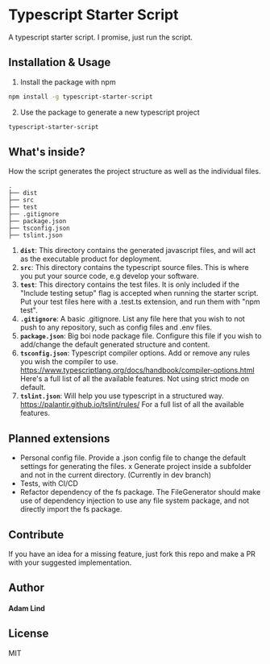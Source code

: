 # Typescript Starter Script
A typescript starter script. I promise, just run the script.

## Installation & Usage

1. Install the package with npm
```sh
npm install -g typescript-starter-script
```

2. Use the package to generate a new typescript project
```sh
typescript-starter-script
```

## What's inside?

How the script generates the project structure as well as the individual files.

    .
    ├── dist
    ├── src
    ├── test
    ├── .gitignore
    ├── package.json
    ├── tsconfig.json
    ├── tslint.json

1.  **`dist`**: This directory contains the generated javascript files, and will act as the executable product for deployment.
2.  **`src`**: This directory contains the typescript source files. This is where you put your source code, e.g develop your software.
3.  **`test`**: This directory contains the test files. It is only included if the "Include testing setup" flag is accepted when running the starter script. Put your test files here with a .test.ts extension, and run them with "npm test".
4.  **`.gitignore`**: A basic .gitignore. List any file here that you wish to not push to any repository, such as config files and .env files.
5.  **`package.json`**: Big boi node package file. Configure this file if you wish to add/change the default generated structure and content.
6.  **`tsconfig.json`**: Typescript compiler options. Add or remove any rules you wish the compiler to use. https://www.typescriptlang.org/docs/handbook/compiler-options.html Here's a full list of all the available features. Not using strict mode on default.
7.  **`tslint.json`**: Will help you use typescript in a structured way. 
https://palantir.github.io/tslint/rules/ For a full list of all the available features.

## Planned extensions
- Personal config file. Provide a .json config file to change the default settings for generating the files.
x Generate project inside a subfolder and not in the current directory. (Currently in dev branch)
- Tests, with CI/CD
- Refactor dependency of the fs package. The FileGenerator should make use of dependency injection to use any file system package, and not directly import the fs package.

## Contribute

If you have an idea for a missing feature, just fork this repo and make a PR with your suggested implementation.

## Author

#### Adam Lind

## License
MIT
